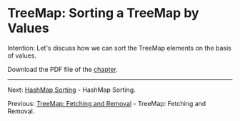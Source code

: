# TreeMap: Sorting a TreeMap by Values

Intention: Let's discuss how we can sort the TreeMap elements on the basis of values.

Download the PDF file of the [chapter](chapter_29.pdf).

<hr>

Next: [HashMap Sorting](chapter_30.md "HashMap Sorting") - HashMap Sorting.

Previous: [TreeMap: Fetching and Removal](chapter_28.md "TreeMap: Fetching and Removal") - TreeMap: Fetching and Removal.